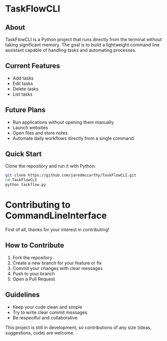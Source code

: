 # TaskFlowCLI  

## About  
TaskFlowCLI is a Python project that runs directly from the terminal without taking significant memory. The goal is to build a lightweight command line assistant capable of handling tasks and automating processes.  

## Current Features  
- Add tasks  
- Edit tasks  
- Delete tasks  
- List tasks  

## Future Plans  
- Run applications without opening them manually  
- Launch websites  
- Open files and store notes  
- Automate daily workflows directly from a single command  

## Quick Start  
Clone the repository and run it with Python:  
```bash
git clone https://github.com/jaredmccarthy/TaskFlowCLI.git
cd TaskFlowCLI
python taskflow.py
```

# Contributing to CommandLineInterface

First of all, thanks for your interest in contributing!  

## How to Contribute  
1. Fork the repository  
2. Create a new branch for your feature or fix  
3. Commit your changes with clear messages  
4. Push to your branch  
5. Open a Pull Request  

## Guidelines  
- Keep your code clean and simple  
- Try to write clear commit messages  
- Be respectful and collaborative  

This project is still in development, so contributions of any size (ideas, suggestions, code) are welcome.  
